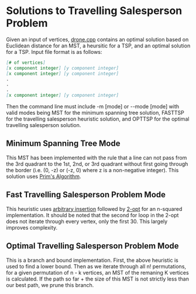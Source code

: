 # Solutions to Travelling Salesperson Problem

Given an input of vertices, [drone.cpp](https://github.com/micdwill/TSP-Heuristic-and-Optimization/blob/master/drone.cpp) contains an optimal 
solution based on Euclidean distance for an MST, a heursitic for a TSP, and an optimal solution for a TSP. Input file format is as follows:

```markdown
[# of vertices]  
[x component integer] [y component integer]  
[x component integer] [y component integer]  
.  
.  
.  
[x component integer] [y component integer]
```

Then the command line must include -m [mode] or --mode [mode] with valid modes being MST for the minimum spanning tree solution, FASTTSP for the travelling salesperson heuristic solution, and OPTTSP for the optimal travelling salesperson solution.

## Minimum Spanning Tree Mode

This MST has been implemented with the rule that a line can not pass from the 3rd quadrant to the 1st, 2nd, or 3rd quadrant without first going through the border (i.e. (0, -z) or (-z, 0) where z is a non-negative integer). This solution uses [Prim's Algorithm](https://en.wikipedia.org/wiki/Prim%27s_algorithm).

## Fast Travelling Salesperson Problem Mode

This heuristic uses [arbitrary insertion](https://www2.isye.gatech.edu/~mgoetsch/cali/VEHICLE/TSP/TSP013__.HTM) followed by [2-opt](https://en.wikipedia.org/wiki/2-opt#:~:text=The%20main%20idea%20behind%20it,well%20as%20many%20related%20problems.) for an n-squared implementation. It should be noted that the second for loop in the 2-opt does not iterate through every vertex, only the first 30. This largely improves complexity.

## Optimal Travelling Salesperson Problem Mode

This is a branch and bound implementation. First, the above heuristic is used to find a lower bound. Then as we iterate through all n! permutations, for a given permutation of n - k vertices, an MST of the remaning K vertices is calculated. If the path so far + the size of this MST is not strictly less than our best path, we prune this branch.
